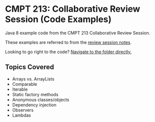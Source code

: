# CMPT 213: Collaborative Review Session (Code Examples)

Java 8 example code from the CMPT 213 Collaborative Review Session.

These examples are referred to from the [review session notes](https://docs.google.com/document/d/1pRmVzU_74uE5hep18V3AM4rg_kLeGW2fq479-_MFLEI/edit#).

Looking to go right to the code? [Navigate to the folder directly.](https://github.com/jleung51/cmpt-213-review-code/tree/master/src/com/cmpt213/review)

## Topics Covered

* Arrays vs. ArrayLists
* Comparable
* Iterable
* Static factory methods
* Anonymous classes/objects
* Dependency injection
* Observers
* Lambdas

